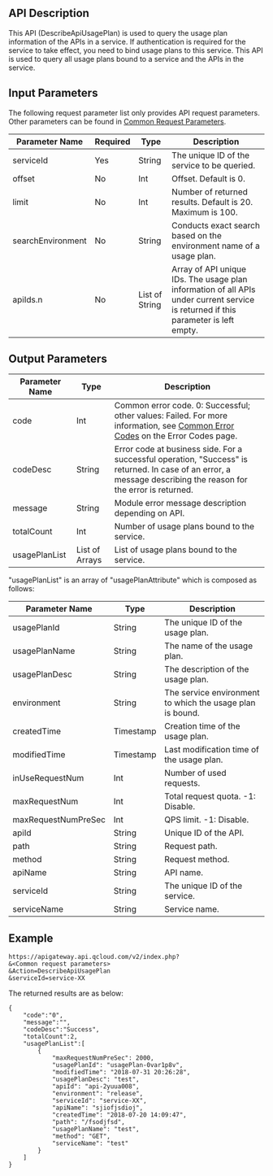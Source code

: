 ## API Description

This API (DescribeApiUsagePlan) is used to query the usage plan information of the APIs in a service.
If authentication is required for the service to take effect, you need to bind usage plans to this service. This API is used to query all usage plans bound to a service and the APIs in the service.


## Input Parameters

The following request parameter list only provides API request parameters. Other parameters can be found in [Common Request Parameters](/document/api/213/6976).

| Parameter Name | Required | Type | Description |
| ----------------- | ---- | ------ | ------------------- |
| serviceId | Yes | String | The unique ID of the service to be queried. |
| offset | No | Int | Offset. Default is 0. |
| limit | No | Int | Number of returned results. Default is 20. Maximum is 100. |
| searchEnvironment | No | String | Conducts exact search based on the environment name of a usage plan. |
| apiIds.n | No | List of String | Array of API unique IDs. The usage plan information of all APIs under current service is returned if this parameter is left empty. |

## Output Parameters
| Parameter Name | Type | Description |
| ------------- | -------------- | ---------------------------------------- |
| code | Int | Common error code. 0: Successful; other values: Failed. For more information, see <a href="https://intl.cloud.tencent.com/document/product/377/8946" title="Common Error Codes">Common Error Codes</a> on the Error Codes page. |
| codeDesc | String | Error code at business side. For a successful operation, "Success" is returned. In case of an error, a message describing the reason for the error is returned. |
| message | String | Module error message description depending on API. |
| totalCount | Int | Number of usage plans bound to the service. |
| usagePlanList | List of Arrays | List of usage plans bound to the service. |

"usagePlanList" is an array of "usagePlanAttribute" which is composed as follows:

| Parameter Name | Type | Description |
| ------------- | --------- | ----------- |
| usagePlanId | String | The unique ID of the usage plan. |
| usagePlanName | String | The name of the usage plan. |
| usagePlanDesc | String | The description of the usage plan. |
| environment | String | The service environment to which the usage plan is bound. |
| createdTime | Timestamp | Creation time of the usage plan. |
| modifiedTime | Timestamp | Last modification time of the usage plan. |
| inUseRequestNum | Int | Number of used requests. |
| maxRequestNum | Int | Total request quota. -1: Disable. |
| maxRequestNumPreSec | Int | QPS limit. -1: Disable. |
| apiId | String | Unique ID of the API. |
| path | String | Request path. |
| method | String | Request method. |
| apiName | String | API name. |
| serviceId | String | The unique ID of the service. |
| serviceName | String | Service name. |

## Example 
```
https://apigateway.api.qcloud.com/v2/index.php?
&<Common request parameters>
&Action=DescribeApiUsagePlan
&serviceId=service-XX
```
The returned results are as below:
```
{
    "code":"0",
    "message":"",
    "codeDesc":"Success",      
	"totalCount":2,
	"usagePlanList":[
		{
			"maxRequestNumPreSec": 2000,
			"usagePlanId": "usagePlan-0var1p8v",
			"modifiedTime": "2018-07-31 20:26:28",
			"usagePlanDesc": "test",
			"apiId": "api-2yuua008",
			"environment": "release",
			"serviceId": "service-XX",
			"apiName": "sjiofjsdioj",
			"createdTime": "2018-07-20 14:09:47",
			"path": "/fsodjfsd",
			"usagePlanName": "test",
			"method": "GET",
			"serviceName": "test"
		}
	]
}
```





